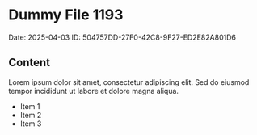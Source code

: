 # Dummy File 1193

Date: 2025-04-03
ID: 504757DD-27F0-42C8-9F27-ED2E82A801D6

## Content

Lorem ipsum dolor sit amet, consectetur adipiscing elit.
Sed do eiusmod tempor incididunt ut labore et dolore magna aliqua.

* Item 1
* Item 2
* Item 3

